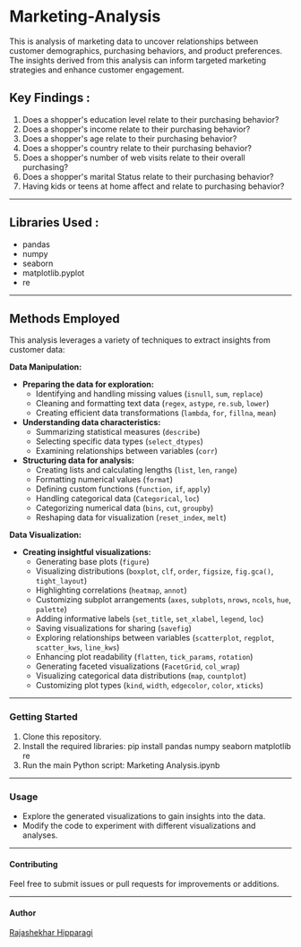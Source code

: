 # Marketing-Analysis
This is analysis of marketing data to uncover relationships between customer demographics, purchasing behaviors, and product preferences. The insights derived from this analysis can inform targeted marketing strategies and enhance customer engagement.
## Key Findings :

1.	Does a shopper's education level relate to their purchasing behavior?
2.	Does a shopper's income relate to their purchasing behavior?
3.	Does a shopper's age relate to their purchasing behavior?
4.	Does a shopper's country relate to their purchasing behavior?
5.	Does a shopper's number of web visits relate to their overall purchasing?
6.	Does a shopper's marital Status relate to their purchasing behavior?
7.	Having kids or teens at home affect and relate to purchasing behavior?


---

## Libraries Used :

+ pandas
+ numpy
+ seaborn
+ matplotlib.pyplot
+ re

---

## Methods Employed

This analysis leverages a variety of techniques to extract insights from customer data:

**Data Manipulation:**

* **Preparing the data for exploration:**
    - Identifying and handling missing values (`isnull`, `sum`, `replace`)
    - Cleaning and formatting text data (`regex`, `astype`, `re.sub`, `lower`)
    - Creating efficient data transformations (`lambda`, `for`, `fillna`, `mean`)
* **Understanding data characteristics:**
    - Summarizing statistical measures (`describe`)
    - Selecting specific data types (`select_dtypes`)
    - Examining relationships between variables (`corr`)
* **Structuring data for analysis:**
    - Creating lists and calculating lengths (`list`, `len`, `range`)
    - Formatting numerical values (`format`)
    - Defining custom functions (`function`, `if`, `apply`)
    - Handling categorical data (`Categorical`, `loc`)
    - Categorizing numerical data (`bins`, `cut`, `groupby`)
    - Reshaping data for visualization (`reset_index`, `melt`)

**Data Visualization:**

* **Creating insightful visualizations:**
    - Generating base plots (`figure`)
    - Visualizing distributions (`boxplot`, `clf`, `order`, `figsize`, `fig.gca()`, `tight_layout`)
    - Highlighting correlations (`heatmap`, `annot`)
    - Customizing subplot arrangements (`axes`, `subplots`, `nrows`, `ncols`, `hue`, `palette`)
    - Adding informative labels (`set_title`, `set_xlabel`, `legend`, `loc`)
    - Saving visualizations for sharing (`savefig`)
    - Exploring relationships between variables (`scatterplot`, `regplot`, `scatter_kws`, `line_kws`)
    - Enhancing plot readability (`flatten`, `tick_params`, `rotation`)
    - Generating faceted visualizations (`FacetGrid`, `col_wrap`)
    - Visualizing categorical data distributions (`map`, `countplot`)
    - Customizing plot types (`kind`, `width`, `edgecolor`, `color`, `xticks`)


---

### Getting Started

1. Clone this repository.
2. Install the required libraries: pip install pandas numpy seaborn matplotlib re
3. Run the main Python script: Marketing Analysis.ipynb

---

### Usage

- Explore the generated visualizations to gain insights into the data.
- Modify the code to experiment with different visualizations and analyses.

---


#### Contributing

Feel free to submit issues or pull requests for improvements or additions.

---

#### Author

[Rajashekhar Hipparagi](https://github.com/https://github.com/Rajashekhar7259/)

